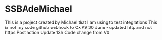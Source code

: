 # SSBAdeMichael
This is a project created by Michael that I am using to test integrations 
This is not my code
github webhook to Cx P9
30 June - updated http and not https
Post action
Update 13h
Code change from VS